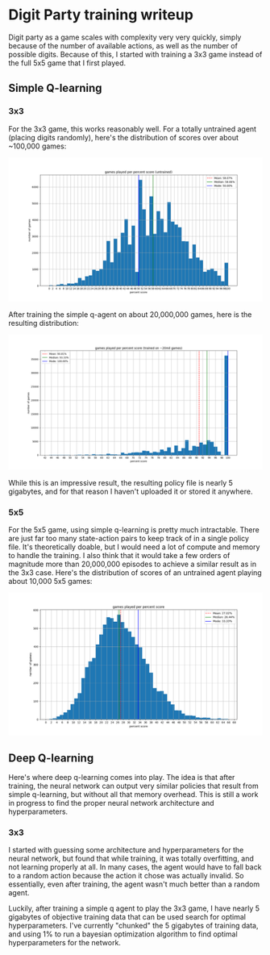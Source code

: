 # Digit Party training writeup

Digit party as a game scales with complexity very very quickly, simply because of the number of available actions, as well as the number of possible digits. Because of this, I started with training a 3x3 game instead of the full 5x5 game that I first played.

## Simple Q-learning

### 3x3

For the 3x3 game, this works reasonably well. For a totally untrained agent (placing digits randomly), here's the distribution of scores over about ~100,000 games:

![an untrained agent playing 100,000 3x3 games follows a normal distribution around 50% score](./q-3x3-untrained.png "untrained 3x3 agent: games played per percent score")

After training the simple q-agent on about 20,000,000 games, here is the resulting distribution:

![a trained agent playing 100,000 3x3 games averages 90% and gets 100% more than 35% of the time](./q-3x3.png "trained 3x3 agent: games played per percent score")

While this is an impressive result, the resulting policy file is nearly 5 gigabytes, and for that reason I haven't uploaded it or stored it anywhere.

### 5x5

For the 5x5 game, using simple q-learning is pretty much intractable. There are just far too many state-action pairs to keep track of in a single policy file. It's theoretically doable, but I would need a lot of compute and memory to handle the training. I also think that it would take a few orders of magnitude more than 20,000,000 episodes to achieve a similar result as in the 3x3 case. Here's the distribution of scores of an untrained agent playing about 10,000 5x5 games:

![an untrained agent playing 10,000 5x5 games follows a normal distribution around 27% score](./q-5x5-untrained.png)

## Deep Q-learning

Here's where deep q-learning comes into play. The idea is that after training, the neural network can output very similar policies that result from simple q-learning, but without all that memory overhead. This is still a work in progress to find the proper neural network architecture and hyperparameters.

### 3x3

I started with guessing some architecture and hyperparameters for the neural network, but found that while training, it was totally overfitting, and not learning properly at all. In many cases, the agent would have to fall back to a random action because the action it chose was actually invalid. So essentially, even after training, the agent wasn't much better than a random agent.

Luckily, after training a simple q agent to play the 3x3 game, I have nearly 5 gigabytes of objective training data that can be used search for optimal hyperparameters. I've currently "chunked" the 5 gigabytes of training data, and using 1% to run a bayesian optimization algorithm to find optimal hyperparameters for the network.
